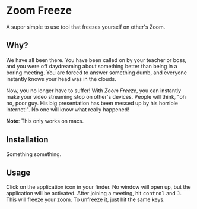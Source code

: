 # Zoom Freeze
A super simple to use tool that freezes yourself on other's Zoom.

## Why?
We have all been there. You have been called on by your teacher or boss, and you were off daydreaming about something better than being in a boring meeting. You are forced to answer something dumb, and everyone instantly knows your head was in the clouds.

Now, you no longer have to suffer! With <i>Zoom Freeze</i>, you can instantly make your video streaming stop on other's devices. People will think, "oh no, poor guy. His big presentation has been messed up by his horrible internet!". No one will know what really happened!

**Note**: This only works on macs.

## Installation
Something something.

## Usage
Click on the application icon in your finder. No window will open up, but the application will be activated. 
After joining a meeting, hit <kbd>control</kbd> and <kbd>J</kbd>. This will freeze your zoom. To unfreeze it, just hit the same keys.
